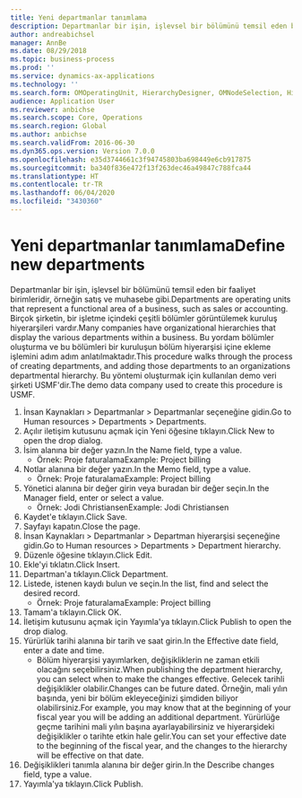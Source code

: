 ```yaml
---
title: Yeni departmanlar tanımlama
description: Departmanlar bir işin, işlevsel bir bölümünü temsil eden bir faaliyet birimleridir, örneğin satış ve muhasebe gibi.
author: andreabichsel
manager: AnnBe
ms.date: 08/29/2018
ms.topic: business-process
ms.prod: ''
ms.service: dynamics-ax-applications
ms.technology: ''
ms.search.form: OMOperatingUnit, HierarchyDesigner, OMNodeSelection, HierarchyPublishAndCloseForm, HcmPersonnelManagementWorkspace
audience: Application User
ms.reviewer: anbichse
ms.search.scope: Core, Operations
ms.search.region: Global
ms.author: anbichse
ms.search.validFrom: 2016-06-30
ms.dyn365.ops.version: Version 7.0.0
ms.openlocfilehash: e35d3744661c3f94745803ba698449e6cb917875
ms.sourcegitcommit: ba340f836e472f13f263dec46a49847c788fca44
ms.translationtype: HT
ms.contentlocale: tr-TR
ms.lasthandoff: 06/04/2020
ms.locfileid: "3430360"
---
```

# <a name="define-new-departments"></a><span data-ttu-id="89ef3-103">Yeni departmanlar tanımlama</span><span class="sxs-lookup"><span data-stu-id="89ef3-103">Define new departments</span></span>



<span data-ttu-id="89ef3-104">Departmanlar bir işin, işlevsel bir bölümünü temsil eden bir faaliyet birimleridir, örneğin satış ve muhasebe gibi.</span><span class="sxs-lookup"><span data-stu-id="89ef3-104">Departments are operating units that represent a functional area of a business, such as sales or accounting.</span></span> <span data-ttu-id="89ef3-105">Birçok şirketin, bir işletme içindeki çeşitli bölümler görüntülemek kuruluş hiyerarşileri vardır.</span><span class="sxs-lookup"><span data-stu-id="89ef3-105">Many companies have organizational hierarchies that display the various departments within a business.</span></span> <span data-ttu-id="89ef3-106">Bu yordam bölümler oluşturma ve bu bölümleri bir kuruluşun bölüm hiyerarşisi içine ekleme işlemini adım adım anlatılmaktadır.</span><span class="sxs-lookup"><span data-stu-id="89ef3-106">This procedure walks through the process of creating departments, and adding those departments to an organizations departmental hierarchy.</span></span> <span data-ttu-id="89ef3-107">Bu yöntemi oluşturmak için kullanılan demo veri şirketi USMF'dir.</span><span class="sxs-lookup"><span data-stu-id="89ef3-107">The demo data company used to create this procedure is USMF.</span></span>

1. <span data-ttu-id="89ef3-108">İnsan Kaynakları > Departmanlar > Departmanlar seçeneğine gidin.</span><span class="sxs-lookup"><span data-stu-id="89ef3-108">Go to Human resources > Departments > Departments.</span></span>
2. <span data-ttu-id="89ef3-109">Açılır iletişim kutusunu açmak için Yeni öğesine tıklayın.</span><span class="sxs-lookup"><span data-stu-id="89ef3-109">Click New to open the drop dialog.</span></span>
3. <span data-ttu-id="89ef3-110">İsim alanına bir değer yazın.</span><span class="sxs-lookup"><span data-stu-id="89ef3-110">In the Name field, type a value.</span></span>
    * <span data-ttu-id="89ef3-111">Örnek: Proje faturalama</span><span class="sxs-lookup"><span data-stu-id="89ef3-111">Example: Project billing</span></span>  
4. <span data-ttu-id="89ef3-112">Notlar alanına bir değer yazın.</span><span class="sxs-lookup"><span data-stu-id="89ef3-112">In the Memo field, type a value.</span></span>
    * <span data-ttu-id="89ef3-113">Örnek: Proje faturalama</span><span class="sxs-lookup"><span data-stu-id="89ef3-113">Example: Project billing</span></span>  
5. <span data-ttu-id="89ef3-114">Yönetici alanına bir değer girin veya buradan bir değer seçin.</span><span class="sxs-lookup"><span data-stu-id="89ef3-114">In the Manager field, enter or select a value.</span></span>
    * <span data-ttu-id="89ef3-115">Örnek: Jodi Christiansen</span><span class="sxs-lookup"><span data-stu-id="89ef3-115">Example: Jodi Christiansen</span></span>  
6. <span data-ttu-id="89ef3-116">Kaydet'e tıklayın.</span><span class="sxs-lookup"><span data-stu-id="89ef3-116">Click Save.</span></span>
7. <span data-ttu-id="89ef3-117">Sayfayı kapatın.</span><span class="sxs-lookup"><span data-stu-id="89ef3-117">Close the page.</span></span>
8. <span data-ttu-id="89ef3-118">İnsan Kaynakları > Departmanlar > Departman hiyerarşisi seçeneğine gidin.</span><span class="sxs-lookup"><span data-stu-id="89ef3-118">Go to Human resources > Departments > Department hierarchy.</span></span>
9. <span data-ttu-id="89ef3-119">Düzenle öğesine tıklayın.</span><span class="sxs-lookup"><span data-stu-id="89ef3-119">Click Edit.</span></span>
10. <span data-ttu-id="89ef3-120">Ekle'yi tıklatın.</span><span class="sxs-lookup"><span data-stu-id="89ef3-120">Click Insert.</span></span>
11. <span data-ttu-id="89ef3-121">Departman'a tıklayın.</span><span class="sxs-lookup"><span data-stu-id="89ef3-121">Click Department.</span></span>
12. <span data-ttu-id="89ef3-122">Listede, istenen kaydı bulun ve seçin.</span><span class="sxs-lookup"><span data-stu-id="89ef3-122">In the list, find and select the desired record.</span></span>
    * <span data-ttu-id="89ef3-123">Örnek: Proje faturalama</span><span class="sxs-lookup"><span data-stu-id="89ef3-123">Example: Project billing</span></span>  
13. <span data-ttu-id="89ef3-124">Tamam'a tıklayın.</span><span class="sxs-lookup"><span data-stu-id="89ef3-124">Click OK.</span></span>
14. <span data-ttu-id="89ef3-125">İletişim kutusunu açmak için Yayımla'ya tıklayın.</span><span class="sxs-lookup"><span data-stu-id="89ef3-125">Click Publish to open the drop dialog.</span></span>
15. <span data-ttu-id="89ef3-126">Yürürlük tarihi alanına bir tarih ve saat girin.</span><span class="sxs-lookup"><span data-stu-id="89ef3-126">In the Effective date field, enter a date and time.</span></span>
    * <span data-ttu-id="89ef3-127">Bölüm hiyerarşisi yayımlarken, değişikliklerin ne zaman etkili olacağını seçebilirsiniz.</span><span class="sxs-lookup"><span data-stu-id="89ef3-127">When publishing the department hierarchy, you can select when to make the changes effective.</span></span> <span data-ttu-id="89ef3-128">Gelecek tarihli değişiklikler olabilir.</span><span class="sxs-lookup"><span data-stu-id="89ef3-128">Changes can be future dated.</span></span> <span data-ttu-id="89ef3-129">Örneğin, mali yılın başında, yeni bir bölüm ekleyeceğinizi şimdiden biliyor olabilirsiniz.</span><span class="sxs-lookup"><span data-stu-id="89ef3-129">For example, you may know that at the beginning of your fiscal year you will be adding an additional department.</span></span> <span data-ttu-id="89ef3-130">Yürürlüğe geçme tarihini mali yılın başına ayarlayabilirsiniz ve hiyerarşideki değişiklikler o tarihte etkin hale gelir.</span><span class="sxs-lookup"><span data-stu-id="89ef3-130">You can set your effective date to the beginning of the fiscal year, and the changes to the hierarchy will be effective on that date.</span></span>  
16. <span data-ttu-id="89ef3-131">Değişiklikleri tanımla alanına bir değer girin.</span><span class="sxs-lookup"><span data-stu-id="89ef3-131">In the Describe changes field, type a value.</span></span>
17. <span data-ttu-id="89ef3-132">Yayımla'ya tıklayın.</span><span class="sxs-lookup"><span data-stu-id="89ef3-132">Click Publish.</span></span>

